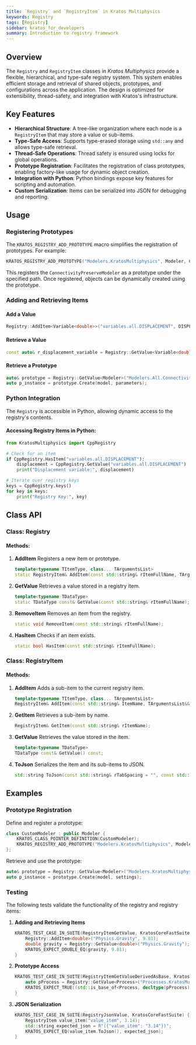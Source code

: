 ```yaml
---
title: `Registry` and `RegistryItem` in Kratos Multiphysics
keywords: Registry
tags: [Registry]  
sidebar: kratos_for_developers
summary: Introduction to registry framework
---
```


## Overview

The `Registry` and `RegistryItem` classes in *Kratos Multiphysics* provide a flexible, hierarchical, and type-safe registry system. This system enables efficient storage and retrieval of shared objects, prototypes, and configurations across the application. The design is optimized for extensibility, thread-safety, and integration with Kratos's infrastructure.

## Key Features

- **Hierarchical Structure**: A tree-like organization where each node is a `RegistryItem` that may store a value or sub-items.
- **Type-Safe Access**: Supports type-erased storage using `std::any` and allows type-safe retrieval.
- **Thread-Safe Operations**: Thread safety is ensured using locks for global operations.
- **Prototype Registration**: Facilitates the registration of class prototypes, enabling factory-like usage for dynamic object creation.
- **Integration with Python**: Python bindings expose key features for scripting and automation.
- **Custom Serialization**: Items can be serialized into JSON for debugging and reporting.

## Usage

### **Registering Prototypes**

The `KRATOS_REGISTRY_ADD_PROTOTYPE` macro simplifies the registration of prototypes. For example:

```cpp
KRATOS_REGISTRY_ADD_PROTOTYPE("Modelers.KratosMultiphysics", Modeler, ConnectivityPreserveModeler)
```

This registers the `ConnectivityPreserveModeler` as a prototype under the specified path. Once registered, objects can be dynamically created using the prototype.

### **Adding and Retrieving Items**

#### **Add a Value**

```cpp
Registry::AddItem<Variable<double>>("variables.all.DISPLACEMENT", DISPLACEMENT);
```

#### **Retrieve a Value**

```cpp
const auto& r_displacement_variable = Registry::GetValue<Variable<double>>("variables.all.DISPLACEMENT");
```

#### **Retrieve a Prototype**

```cpp
auto& prototype = Registry::GetValue<Modeler>("Modelers.All.ConnectivityPreserveModeler.Prototype");
auto p_instance = prototype.Create(model, parameters);
```

### **Python Integration**

The `Registry` is accessible in Python, allowing dynamic access to the registry's contents.

#### Accessing Registry Items in Python:

```python
from KratosMultiphysics import CppRegistry

# Check for an item
if CppRegistry.HasItem("variables.all.DISPLACEMENT"):
    displacement = CppRegistry.GetValue("variables.all.DISPLACEMENT")
    print("Displacement variable:", displacement)

# Iterate over registry keys
keys = CppRegistry.keys()
for key in keys:
    print("Registry Key:", key)
```

## Class API

### **Class: Registry**

#### Methods:

1. **AddItem**
   Registers a new item or prototype.
   ```cpp
   template<typename TItemType, class... TArgumentsList>
   static RegistryItem& AddItem(const std::string& rItemFullName, TArgumentsList&&... Arguments);
   ```

2. **GetValue**
   Retrieves a value stored in a registry item.
   ```cpp
   template<typename TDataType>
   static TDataType const& GetValue(const std::string& rItemFullName);
   ```

3. **RemoveItem**
   Removes an item from the registry.
   ```cpp
   static void RemoveItem(const std::string& rItemFullName);
   ```

4. **HasItem**
   Checks if an item exists.
   ```cpp
   static bool HasItem(const std::string& rItemFullName);
   ```

### **Class: RegistryItem**

#### Methods:

1. **AddItem**
   Adds a sub-item to the current registry item.
   ```cpp
   template<typename TItemType, class... TArgumentsList>
   RegistryItem& AddItem(const std::string& ItemName, TArgumentsList&&... Arguments);
   ```

2. **GetItem**
   Retrieves a sub-item by name.
   ```cpp
   RegistryItem& GetItem(const std::string& rItemName);
   ```

3. **GetValue**
   Retrieves the value stored in the item.
   ```cpp
   template<typename TDataType>
   TDataType const& GetValue() const;
   ```

4. **ToJson**
   Serializes the item and its sub-items to JSON.
   ```cpp
   std::string ToJson(const std::string& rTabSpacing = "", const std::size_t Level = 0) const;
   ```

## Examples

### **Prototype Registration**

Define and register a prototype:
```cpp
class CustomModeler : public Modeler {
    KRATOS_CLASS_POINTER_DEFINITION(CustomModeler);
    KRATOS_REGISTRY_ADD_PROTOTYPE("Modelers.KratosMultiphysics", Modeler, CustomModeler)
};
```

Retrieve and use the prototype:
```cpp
auto& prototype = Registry::GetValue<Modeler>("Modelers.KratosMultiphysics.CustomModeler.Prototype");
auto p_instance = prototype.Create(model, settings);
```

### **Testing**

The following tests validate the functionality of the registry and registry items:

1. **Adding and Retrieving Items**
   ```cpp
   KRATOS_TEST_CASE_IN_SUITE(RegistryItemGetValue, KratosCoreFastSuite) {
       Registry::AddItem<double>("Physics.Gravity", 9.81);
       double gravity = Registry::GetValue<double>("Physics.Gravity");
       KRATOS_EXPECT_DOUBLE_EQ(gravity, 9.81);
   }
   ```

2. **Prototype Access**
   ```cpp
   KRATOS_TEST_CASE_IN_SUITE(RegistryItemGetValueDerivedAsBase, KratosCoreFastSuite) {
       auto pProcess = Registry::GetValue<Process>("Processes.KratosMultiphysics.OutputProcess.Prototype");
       KRATOS_EXPECT_TRUE((std::is_base_of<Process, decltype(pProcess)>::value));
   }
   ```

3. **JSON Serialization**
   ```cpp
   KRATOS_TEST_CASE_IN_SUITE(RegistryJsonValue, KratosCoreFastSuite) {
       RegistryItem value_item("value_item", 3.14);
       std::string expected_json = R"({"value_item": "3.14"})";
       KRATOS_EXPECT_EQ(value_item.ToJson(), expected_json);
   }
   ```